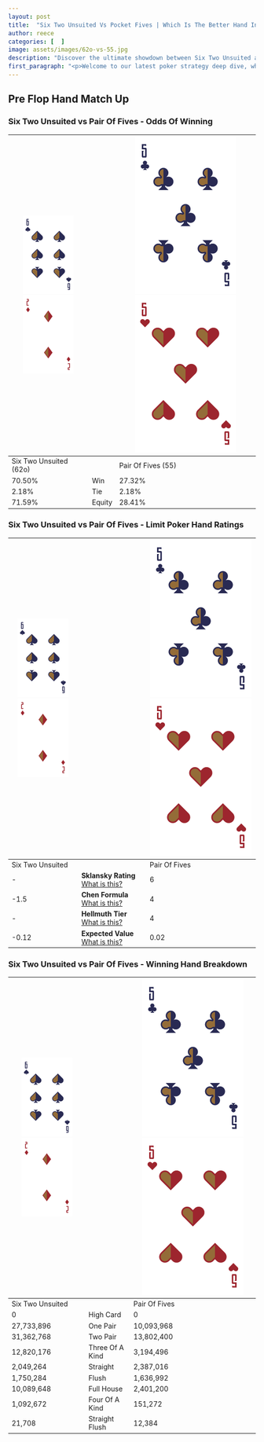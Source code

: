 ```yaml
---
layout: post
title:  "Six Two Unsuited Vs Pocket Fives | Which Is The Better Hand In Poker? A Complete Guide"
author: reece
categories: [  ]
image: assets/images/62o-vs-55.jpg
description: "Discover the ultimate showdown between Six Two Unsuited and Pair Of Fives in poker! Uncover the odds, strategies, and scenarios where one hand triumphs over the other. Get ready to up your poker game with this thrilling analysis."
first_paragraph: "<p>Welcome to our latest poker strategy deep dive, where we're pitting two distinct hands against each other in a high-stakes showdown: Six Two Unsuited vs Pair Of Fives.</p><p>In the dynamic world of poker, every decision counts, and knowing which hand holds the upper hand is key to your success at the table.</p><p>In this article, we'll dissect these two hands, explore the scenarios where one dominates the other, and equip you with the knowledge to make strategic choices that can tip the odds in your favor.</p><p>Get ready to unravel the intriguing dynamics of these poker hands and elevate your game to new heights.</p>"
---
```




[comment]: # (sp0)

## Pre Flop Hand Match Up

<div class="table hand-ratings" markdown="1"> 



### Six Two Unsuited vs Pair Of Fives - Odds Of Winning


    
| ![image info](assets/images/hand1/6.png) ![image info](assets/images/hand1/2o.png) |  | ![image info](assets/images/hand2/5.png) ![image info](assets/images/hand2/5o.png) |
| -------- | -------- | -------- |
| Six Two Unsuited (62o) |  | Pair Of Fives (55) |
| 70.50% | Win | 27.32% |
| 2.18% | Tie | 2.18% |
| 71.59% | Equity | 28.41% |




[comment]: # (sp1)



### Six Two Unsuited vs Pair Of Fives - Limit Poker Hand Ratings


    
| ![image info](assets/images/hand1/6.png) ![image info](assets/images/hand1/2o.png) |  | ![image info](assets/images/hand2/5.png) ![image info](assets/images/hand2/5o.png) |
| -------- | -------- | -------- |
| Six Two Unsuited |  | Pair Of Fives |
| - | **Sklansky Rating** [What is this?](/sklansky-rating-explained) | 6 |
| -1.5 | **Chen Formula** [What is this?](/chen-formula-explained) | 4 |
| - | **Hellmuth Tier** [What is this?](/Hellmuth-tier-explained) | 4 |
| -0.12 | **Expected Value** [What is this?](/expected-value-explained) | 0.02 |




[comment]: # (sp2)



### Six Two Unsuited vs Pair Of Fives - Winning Hand Breakdown


    
| ![image info](assets/images/hand1/6.png) ![image info](assets/images/hand1/2o.png) |  | ![image info](assets/images/hand2/5.png) ![image info](assets/images/hand2/5o.png) |
| -------- | -------- | -------- |
| Six Two Unsuited |  | Pair Of Fives |
| 0 | High Card | 0 |
| 27,733,896 | One Pair | 10,093,968 |
| 31,362,768 | Two Pair | 13,802,400 |
| 12,820,176 | Three Of A Kind | 3,194,496 |
| 2,049,264 | Straight | 2,387,016 |
| 1,750,284 | Flush | 1,636,992 |
| 10,089,648 | Full House | 2,401,200 |
| 1,092,672 | Four Of A Kind | 151,272 |
| 21,708 | Straight Flush | 12,384 |




[comment]: # (sp3)



</div>

[comment]: # (sp4)



[comment]: # (sp5)

